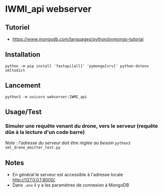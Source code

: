 # IWMI_api webserver
## Tutoriel
- https://www.mongodb.com/languages/python/pymongo-tutorial

## Installation
```python -m pip install 'fastapi[all]' 'pymongo[srv]' python-dotenv xmltodict```

## Lancement
```python3 -m uvicorn webserver:IWMI_api```

## Usage/Test
### Simuler une requête venant du drone, vers le serveur (requête dûe à la lecture d'un code barre)
*Note : l'adresse du serveur doit être réglée au besoin*
```python3 xml_drone_emitter_test.py```

## Notes
- En général le serveur est accessible à l'adresse locale http://127.0.0.1:8000/.
- Dans `.env` il y a les paramètres de connexion à MongoDB